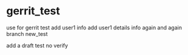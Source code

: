 # gerrit_test
use for gerrit test
add user1 info
add user1 details info again and again
branch new_test

add a draft
test no verify

